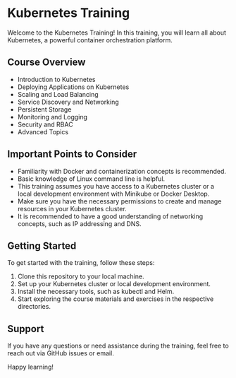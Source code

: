 # Kubernetes Training

Welcome to the Kubernetes Training! In this training, you will learn all about Kubernetes, a powerful container orchestration platform.

## Course Overview

- Introduction to Kubernetes
- Deploying Applications on Kubernetes
- Scaling and Load Balancing
- Service Discovery and Networking
- Persistent Storage
- Monitoring and Logging
- Security and RBAC
- Advanced Topics

## Important Points to Consider

- Familiarity with Docker and containerization concepts is recommended.
- Basic knowledge of Linux command line is helpful.
- This training assumes you have access to a Kubernetes cluster or a local development environment with Minikube or Docker Desktop.
- Make sure you have the necessary permissions to create and manage resources in your Kubernetes cluster.
- It is recommended to have a good understanding of networking concepts, such as IP addressing and DNS.

## Getting Started

To get started with the training, follow these steps:

1. Clone this repository to your local machine.
2. Set up your Kubernetes cluster or local development environment.
3. Install the necessary tools, such as kubectl and Helm.
4. Start exploring the course materials and exercises in the respective directories.

## Support

If you have any questions or need assistance during the training, feel free to reach out via GitHub issues or email.

Happy learning!
